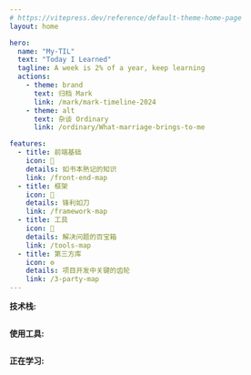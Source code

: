 ```yaml
---
# https://vitepress.dev/reference/default-theme-home-page
layout: home

hero:
  name: "My-TIL"
  text: "Today I Learned"
  tagline: A week is 2% of a year, keep learning
  actions:
    - theme: brand
      text: 归档 Mark
      link: /mark/mark-timeline-2024
    - theme: alt
      text: 杂谈 Ordinary
      link: /ordinary/What-marriage-brings-to-me

features:
  - title: 前端基础
    icon: 📘
    details: 如书本熟记的知识
    link: /front-end-map
  - title: 框架
    icon: 🔪
    details: 锋利如刀
    link: /framework-map
  - title: 工具
    icon: 🧰
    details: 解决问题的百宝箱
    link: /tools-map
  - title: 第三方库
    icon: ⚙️
    details: 项目开发中关键的齿轮
    link: /3-party-map
---
```


<script setup>
import { computed } from 'vue'
import { useData } from 'vitepress'
import NewBlogs from './.vitepress/theme/views/newBlogs.vue'

const { isDark } = useData()
const skillLink = computed(() => `https://skillicons.dev/icons?theme=${isDark.value ? 'light' : 'dark'}&i=js,ts,scss,tailwind,vue,vite,nuxtjs,pinia,git,mongodb,nodejs,npm,pnpm,yarn`)
const toolLink = computed(() => `https://skillicons.dev/icons?theme=${isDark.value ? 'light' : 'dark'}&i=apple,github,gitlab,vscode,gmail,md`)
const learningLink = computed(() => `https://skillicons.dev/icons?theme=${isDark.value ? 'light' : 'dark'}&i=react,next,nestjs,mysql,docker`)
</script>

<new-blogs />

**技术栈:**

<img  :src="skillLink" />

**使用工具:**

<img  :src="toolLink" />

**正在学习:**

<img  :src="learningLink" />
